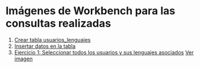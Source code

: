 # Imágenes de Workbench para las consultas realizadas

1.  [Crear tabla usuarios_lenguajes](https://github.com/JuanjDes/sql-1/blob/main/imagenes/crea_tabla_usuarios_lenguajes.png)
2.  [Insertar datos en la tabla](https://github.com/JuanjDes/sql-1/blob/main/imagenes/a%C3%B1ado_datos_a_tabla.png)
3.  [Ejercicio 1: Seleccionar todos los usuarios y sus lenguajes asociados](statements.sql#ejercicio-1)
    [Ver imagen](imagenes/ejercicio1.png)
